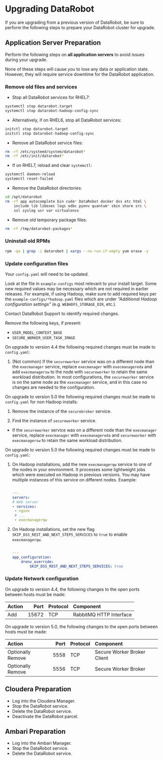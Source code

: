 # Upgrading DataRobot

If you are upgrading from a previous version of DataRobot, be sure to perform
the following steps to prepare your DataRobot cluster for upgrade.

## Application Server Preparation

Perform the following steps on **all application servers** to avoid issues
during your upgrade.

None of these steps will cause you to lose any data or application state.
However, they will require service downtime for the DataRobot application.

### Remove old files and services

* Stop all DataRobot services for RHEL7:

```bash
systemctl stop datarobot.target
systemctl stop datarobot-hadoop-config-sync
```

* Alternatively, if on RHEL6, stop all DataRobot services:

```bash
initctl stop datarobot.target
initctl stop datarobot-hadoop-config-sync
```

* Remove all DataRobot service files:

```bash
rm -rf /etc/systemd/system/datarobot*
rm -rf /etc/init/datarobot*
```

* If on RHEL7, reload and clear `systemctl`:

```bash
systemctl daemon-reload
systemctl reset-failed
```

* Remove the DataRobot directories:

```bash
cd /opt/datarobot
rm -rf app autocomplete bin cuda* DataRobot docker dss etc html \
    include lib libexec logs odbc pyenv quantum* sbin share src \
    ssl syslog usr var virtualenvs
```
* Remove old temporary package files:

```bash
rm -rf /tmp/datarobot-packages*
```

### Uninstall old RPMs

```bash
rpm -qa | grep -i datarobot | xargs --no-run-if-empty yum erase -y
```

### Update configuration files

Your `config.yaml` will need to be updated.

Look at the file in `example-configs` most relevant to your install target.
Some new required values may be necessary which are not required in earlier releases.
For example, if using Hadoop, make sure to add required keys per the
`example-configs/*hadoop.yaml` files which are under
_"Additional Hadoop configuration settings"_ (e.g. `WEBHDFS_STORAGE_DIR`, etc.).

Contact DataRobot Support to identify required changes.

Remove the following keys, if present:

* `USER_MODEL_CONTEXT_BASE`
* `SECURE_WORKER_USER_TASK_IMAGE`

On upgrade to version 4.4 the following required changes must be made to `config.yaml`:

1. (Not common) If the `secureworker` service was on a different node than the `execmanager` service, replace `execmanager` with `execmanagereda` and add `execmanagersw` to the node with `secureworker` to retain the same workload distribution. In most configurations, the `secureworker` service is on the same node as the `execmanager` service, and in this case no changes are needed to the configuration.

On upgrade to version 5.0 the following required changes must be made to `config.yaml` for non Hadoop installs:

1. Remove the instance of the `securebroker` service.

2. Find the instance of `secureworker` service.
  * If the `secureworker` service was on a different node than the `execmanager` service, replace `execmanager` with `execmanagereda` and `secureworker` with `execmanagersw` to retain the same workload distribution.

On upgrade to version 5.0 the following required changes must be made to `config.yaml`:

1. On Hadoop installations, add the new `execmanagerqw` service to one of the nodes in your environment. It processes some lightweight jobs which were executed on Hadoop in previous versions. You may have multiple instances of this service on different nodes. Example:

     ```yaml
    
    ---
    servers:
    # Web server
    - services:
      - nginx
      # ...
      - execmanagerqw
    ```

 2. On Hadoop installations, set the new flag `SKIP_DSS_REST_AND_NEXT_STEPS_SERVICES` to `true` to enable `execmanagerqw`.
    ```yaml
    
    ---
    app_configuration:
        drenv_override:
            SKIP_DSS_REST_AND_NEXT_STEPS_SERVICES: true

### Update Network configuration

On upgrade to version 4.4, the following changes to the open ports between hosts must be made:


| Action            | Port  | Protocol | Component            |
|:------------------|------:|:---------|:---------------------|
| Add               | 15672 | TCP      | RabbitMQ HTTP Interface|


On upgrade to version 5.0, the following changes to the open ports between hosts must be made:


| Action            | Port  | Protocol | Component            |
|:------------------|------:|:---------|:---------------------|
| Optionally Remove | 5558  | TCP      | Secure Worker Broker Client |
| Optionally Remove | 5556  | TCP      | Secure Worker Broker |


## Cloudera Preparation

* Log into the Cloudera Manager.
* Stop the DataRobot service.
* Delete the DataRobot service.
* Deactivate the DataRobot parcel.

## Ambari Preparation

* Log into the Ambari Manager.
* Stop the DataRobot service.
* Delete the DataRobot service.
